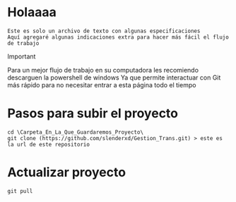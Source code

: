 # Holaaaa
    Este es solo un archivo de texto con algunas especificaciones
    Aquí agregaré algunas indicaciones extra para hacer más fácil el flujo de trabajo

> [!IMPORTANT]
> Para un mejor flujo de trabajo en su computadora les recomiendo descarguen la powershell de windows
  Ya que permite interactuar con Git más rápido para no necesitar entrar a esta página todo el tiempo 
    
# Pasos para subir el proyecto
    cd \Carpeta_En_La_Que_Guardaremos_Proyecto\
    git clone (https://github.com/slenderxd/Gestion_Trans.git) > este es la url de este repositorio

# Actualizar proyecto
    git pull 
